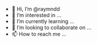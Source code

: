 - 👋 Hi, I’m @raymndd
- 👀 I’m interested in ...
- 🌱 I’m currently learning ...
- 💞️ I’m looking to collaborate on ...
- 📫 How to reach me ...

<!---
raymndd/raymndd is a ✨ special ✨ repository because its `README.md` (this file) appears on your GitHub profile.
You can click the Preview link to take a look at your changes.
--->

